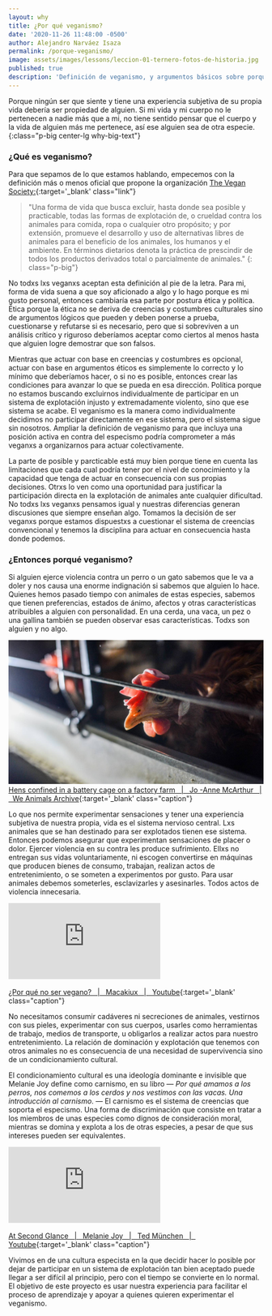 ```yaml
---
layout: why
title: ¿Por qué veganismo?
date: '2020-11-26 11:48:00 -0500'
author: Alejandro Narváez Isaza
permalink: /porque-veganismo/
image: assets/images/lessons/leccion-01-ternero-fotos-de-historia.jpg
published: true
description: 'Definición de veganismo, y argumentos básicos sobre porque ser veganx.'
---
```

Porque ningún ser que siente y tiene una experiencia subjetiva de su propia vida debería ser propiedad de alguien. Si mi vida y mi cuerpo no le pertenecen a nadie más que a mi, no tiene sentido pensar que el cuerpo y la vida de alguien más me pertenece, así ese alguien sea de otra especie.
{:class="p-big center-lg why-big-text"}

### ¿Qué es veganismo?

Para que sepamos de lo que estamos hablando, empecemos con la definición más o menos oficial que propone la organización [The Vegan Society:](https://www.vegansociety.com/go-vegan/definition-veganism){:target='_blank' class="link"}

> "Una forma de vida que busca excluir, hasta donde sea posible y practicable, todas las formas de explotación de, o crueldad contra los animales para comida, ropa o cualquier otro propósito; y por extensión, promueve el desarrollo y uso de alternativas libres de animales para el beneficio de los animales, los humanos y el ambiente. En términos dietarios denota la práctica de prescindir de todos los productos derivados total o parcialmente de animales."
{: class="p-big"}

No todxs lxs veganxs aceptan esta definición al pie de la letra. Para mi, forma de vida suena a que soy aficionado a algo y lo hago porque es mi gusto personal, entonces cambiaría esa parte por postura ética y política. Ética porque la ética no se deriva de creencias y costumbres culturales sino de argumentos lógicos que pueden y deben ponerse a prueba, cuestionarse y refutarse si es necesario, pero que si sobreviven a un análisis crítico y riguroso deberíamos aceptar como ciertos al menos hasta que alguien logre demostrar que son falsos.

Mientras que actuar con base en creencias y costumbres es opcional, actuar con base en argumentos éticos es simplemente lo correcto y lo mínimo que deberíamos hacer, o si no es posible, entonces crear las condiciones para avanzar lo que se pueda en esa dirección. Política porque no estamos buscando excluirnos individualmente de participar en un sistema de explotación injusto y extremadamente violento, sino que ese sistema se acabe. El veganismo es la manera como individualmente decidimos no participar directamente en ese sistema, pero el sistema sigue sin nosotros. Ampliar la definición de veganismo para que incluya una posición activa en contra del especismo podría comprometer a más veganxs a organizarnos para actuar colectivamente.

La parte de posible y parcticable está muy bien porque tiene en cuenta las limitaciones que cada cual podría tener por el nivel de conocimiento y la capacidad que tenga de actuar en consecuencia con sus propias decisiones. Otrxs lo ven como una oportunidad para justificar la participación directa en la explotación de animales ante cualquier dificultad. No todxs lxs veganxs pensamos igual y nuestras diferencias generan discusiones que siempre enseñan algo. Tomamos la decisión de ser veganxs porque estamos dispuestxs a cuestionar el sistema de creencias convencional y tenemos la disciplina para actuar en consecuencia hasta donde podemos.

### ¿Entonces porqué veganismo?

Si alguien ejerce violencia contra un perro o un gato sabemos que le va a doler y nos causa una enorme indignación si sabemos que alguien lo hace. Quienes hemos pasado tiempo con animales de estas especies, sabemos que tienen preferencias, estados de ánimo, afectos y otras características atribuibles a alguien con personalidad. En una cerda, una vaca, un pez o una gallina también se pueden observar esas características. Todxs son alguien y no algo.

![Gallina en una granja industrial &#124; Jo -Anne McArthur &#124; We Animals archive](/assets/images/why-veganism-article.jpg)
[Hens confined in a battery cage on a factory farm &nbsp; &#124; &nbsp; Jo -Anne McArthur &nbsp; &#124; &nbsp; We Animals Archive](https://www.weanimalsarchive.org/#/gallery/40;imageid=4158){:target='_blank' class="caption"}

Lo que nos permite experimentar sensaciones y tener una experiencia subjetiva de nuestra propia, vida es el sistema nervioso central. Lxs animales que se han destinado para ser explotados tienen ese sistema. Entonces podemos asegurar que experimentan sensaciones de placer o dolor. Ejercer violencia en su contra les produce sufrimiento. Ellxs no entregan sus vidas voluntariamente, ni escogen convertirse en máquinas que producen bienes de consumo, trabajan, realizan actos de entretenimiento, o se someten a experimentos por gusto. Para usar animales debemos someterles, esclavizarles y asesinarles. Todos actos de violencia innecesaria.

<div class="video-wrapper">
  <iframe src="https://www.youtube.com/embed/m2dtEhHxpXA" frameborder="0" allow="accelerometer; autoplay; clipboard-write; encrypted-media; gyroscope; picture-in-picture" allowfullscreen></iframe>
</div>

[¿Por qué no ser vegano? &nbsp; &#124; &nbsp; Macakiux &nbsp; &#124; &nbsp; Youtube](https://www.youtube.com/watch?v=m2dtEhHxpXA){:target='_blank' class="caption"}

No necesitamos consumir cadáveres ni secreciones de animales, vestirnos con sus pieles, experimentar con sus cuerpos, usarles como herramientas de trabajo, medios de transporte, u obligarlos a realizar actos para nuestro entretenimiento. La relación de dominación y explotación que tenemos con otros animales no es consecuencia de una necesidad de supervivencia sino de un condicionamiento cultural.

El condicionamiento cultural es una ideología dominante e invisible que Melanie Joy define como carnismo, en su libro ― *Por qué amamos a los perros, nos comemos a los cerdos y nos vestimos con las vacas. Una introducción al carnismo*. ― El carnismo es el sistema de creencias que soporta el especismo. Una forma de discriminación que consiste en tratar a los miembros de unas especies como dignos de consideración moral, mientras se domina y explota a los de otras especies, a pesar de que sus intereses pueden ser equivalentes.

<div class="video-wrapper">
  <iframe src="https://www.youtube.com/embed/f1veVP829JI" frameborder="0" allow="accelerometer; autoplay; clipboard-write; encrypted-media; gyroscope; picture-in-picture" allowfullscreen></iframe>
</div>

[At Second Glance &nbsp; &#124; &nbsp; Melanie Joy &nbsp; &#124; &nbsp; Ted München &nbsp; &#124; &nbsp; Youtube](https://www.youtube.com/watch?v=f1veVP829JI&feature=emb_logo){:target='_blank' class="caption"}

Vivimos en de una cultura especista en la que decidir hacer lo posible por dejar de participar en un sistema de explotación tan bien aceptado puede llegar a ser difícil al principio, pero con el tiempo se convierte en lo normal. El objetivo de este proyecto es usar nuestra experiencia para facilitar el proceso de aprendizaje y apoyar a quienes quieren experimentar el veganismo.
